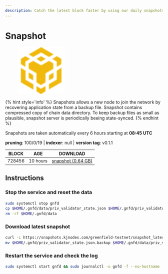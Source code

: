 ```yaml
---
description: Catch the latest block faster by using our daily snapshots.
---
```


# Snapshot

<figure><img src="https://raw.githubusercontent.com/kj89/cosmos-images/main/logos/greenfield.png" width="150" alt=""><figcaption></figcaption></figure>

{% hint style='info' %}
Snapshots allows a new node to join the network by recovering application state from a backup file. 
Snapshot contains compressed copy of chain data directory. To keep backup files as small as plausible, 
snapshot server is periodically beeing state-synced.
{% endhint %}

Snapshots are taken automatically every 6 hours starting at **08:45 UTC**

**pruning**: 100/0/19 | **indexer**: null | **version tag**: v0.1.1

| BLOCK             | AGE             | DOWNLOAD                                                                                            |
| ----------------- | --------------- | --------------------------------------------------------------------------------------------------- |
| 728456 | 10 hours | [snapshot (0.64 GB)](https://snapshots.kjnodes.com/greenfield-testnet/snapshot\_latest.tar.lz4) |

## Instructions

### Stop the service and reset the data

```bash
sudo systemctl stop gnfd
cp $HOME/.gnfd/data/priv_validator_state.json $HOME/.gnfd/priv_validator_state.json.backup
rm -rf $HOME/.gnfd/data
```

### Download latest snapshot

```bash
curl -L https://snapshots.kjnodes.com/greenfield-testnet/snapshot_latest.tar.lz4 | tar -Ilz4 -xf - -C $HOME/.gnfd
mv $HOME/.gnfd/priv_validator_state.json.backup $HOME/.gnfd/data/priv_validator_state.json
```

### Restart the service and check the log

```bash
sudo systemctl start gnfd && sudo journalctl -u gnfd -f --no-hostname -o cat
```
